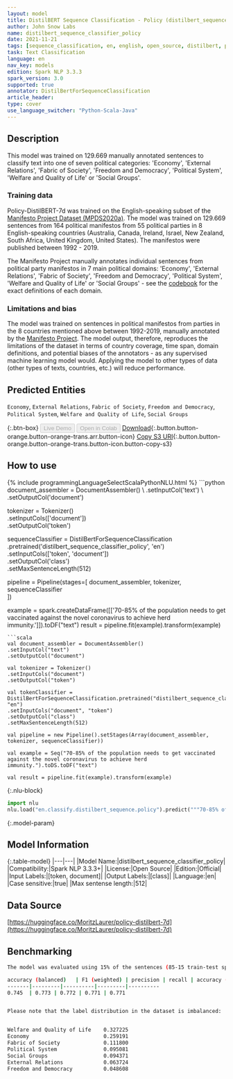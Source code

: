 ```yaml
---
layout: model
title: DistilBERT Sequence Classification - Policy (distilbert_sequence_classifier_policy)
author: John Snow Labs
name: distilbert_sequence_classifier_policy
date: 2021-11-21
tags: [sequence_classification, en, english, open_source, distilbert, policy, political_categories]
task: Text Classification
language: en
nav_key: models
edition: Spark NLP 3.3.3
spark_version: 3.0
supported: true
annotator: DistilBertForSequenceClassification
article_header:
type: cover
use_language_switcher: "Python-Scala-Java"
---
```


## Description

This model was trained on 129.669 manually annotated sentences to classify text into one of seven political categories: 'Economy', 'External Relations', 'Fabric of Society', 'Freedom and Democracy', 'Political System', 'Welfare and Quality of Life' or 'Social Groups'.

### Training data

Policy-DistilBERT-7d was trained on the English-speaking subset of the [Manifesto Project Dataset (MPDS2020a)](https://manifesto-project.wzb.eu/datasets). The model was trained on 129.669 sentences from 164 political manifestos from 55 political parties in 8 English-speaking countries (Australia, Canada, Ireland, Israel, New Zealand, South Africa, United Kingdom, United States). The manifestos were published between 1992 - 2019. 

The Manifesto Project manually annotates individual sentences from political party manifestos in 7 main political domains: 'Economy', 'External Relations', 'Fabric of Society', 'Freedom and Democracy', 'Political System', 'Welfare and Quality of Life' or 'Social Groups' - see the [codebook](https://manifesto-project.wzb.eu/down/data/2020b/codebooks/codebook_MPDataset_MPDS2020b.pdf) for the exact definitions of each domain. 

### Limitations and bias

The model was trained on sentences in political manifestos from parties in the 8 countries mentioned above between 1992-2019, manually annotated by the [Manifesto Project](https://manifesto-project.wzb.eu/information/documents/information). The model output, therefore, reproduces the limitations of the dataset in terms of country coverage, time span, domain definitions, and potential biases of the annotators - as any supervised machine learning model would. Applying the model to other types of data (other types of texts, countries, etc.) will reduce performance.

## Predicted Entities

`Economy`, `External Relations`, `Fabric of Society`, `Freedom and Democracy`, `Political System`, `Welfare and Quality of Life`, `Social Groups`

{:.btn-box}
<button class="button button-orange" disabled>Live Demo</button>
<button class="button button-orange" disabled>Open in Colab</button>
[Download](https://s3.amazonaws.com/auxdata.johnsnowlabs.com/public/models/distilbert_sequence_classifier_policy_en_3.3.3_3.0_1637495279131.zip){:.button.button-orange.button-orange-trans.arr.button-icon}
[Copy S3 URI](s3://auxdata.johnsnowlabs.com/public/models/distilbert_sequence_classifier_policy_en_3.3.3_3.0_1637495279131.zip){:.button.button-orange.button-orange-trans.button-icon.button-copy-s3}

## How to use



<div class="tabs-box" markdown="1">
{% include programmingLanguageSelectScalaPythonNLU.html %}
```python
document_assembler = DocumentAssembler() \
.setInputCol('text') \
.setOutputCol('document')

tokenizer = Tokenizer() \
.setInputCols(['document']) \
.setOutputCol('token')

sequenceClassifier = DistilBertForSequenceClassification \
.pretrained('distilbert_sequence_classifier_policy', 'en') \
.setInputCols(['token', 'document']) \
.setOutputCol('class') \
.setMaxSentenceLength(512)

pipeline = Pipeline(stages=[
document_assembler, 
tokenizer,
sequenceClassifier    
])

example = spark.createDataFrame([['70-85% of the population needs to get vaccinated against the novel coronavirus to achieve herd immunity.']]).toDF("text")
result = pipeline.fit(example).transform(example)
```
```scala
val document_assembler = DocumentAssembler() 
.setInputCol("text") 
.setOutputCol("document")

val tokenizer = Tokenizer() 
.setInputCols("document") 
.setOutputCol("token")

val tokenClassifier = DistilBertForSequenceClassification.pretrained("distilbert_sequence_classifier_policy", "en")
.setInputCols("document", "token")
.setOutputCol("class")
.setMaxSentenceLength(512)

val pipeline = new Pipeline().setStages(Array(document_assembler, tokenizer, sequenceClassifier))

val example = Seq("70-85% of the population needs to get vaccinated against the novel coronavirus to achieve herd immunity.").toDS.toDF("text")

val result = pipeline.fit(example).transform(example)
```


{:.nlu-block}
```python
import nlu
nlu.load("en.classify.distilbert_sequence.policy").predict("""70-85% of the population needs to get vaccinated against the novel coronavirus to achieve herd immunity.""")
```

</div>

{:.model-param}
## Model Information

{:.table-model}
|---|---|
|Model Name:|distilbert_sequence_classifier_policy|
|Compatibility:|Spark NLP 3.3.3+|
|License:|Open Source|
|Edition:|Official|
|Input Labels:|[token, document]|
|Output Labels:|[class]|
|Language:|en|
|Case sensitive:|true|
|Max sentense length:|512|

## Data Source

[https://huggingface.co/MoritzLaurer/policy-distilbert-7d](https://huggingface.co/MoritzLaurer/policy-distilbert-7d)

## Benchmarking

```bash
The model was evaluated using 15% of the sentences (85-15 train-test split).

accuracy (balanced)   | F1 (weighted) | precision | recall | accuracy (not balanced) 
-------|---------|----------|---------|----------
0.745  | 0.773 | 0.772 | 0.771 | 0.771


Please note that the label distribution in the dataset is imbalanced:


Welfare and Quality of Life    0.327225
Economy                        0.259191
Fabric of Society              0.111800
Political System               0.095081
Social Groups                  0.094371
External Relations             0.063724
Freedom and Democracy          0.048608
```
